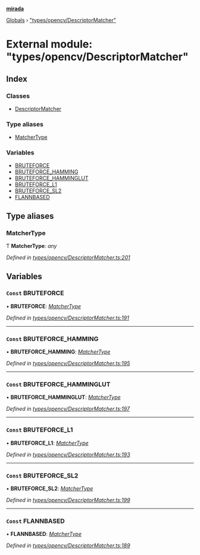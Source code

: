 **[mirada](../README.md)**

[Globals](../README.md) › ["types/opencv/DescriptorMatcher"](_types_opencv_descriptormatcher_.md)

# External module: "types/opencv/DescriptorMatcher"

## Index

### Classes

* [DescriptorMatcher](../classes/_types_opencv_descriptormatcher_.descriptormatcher.md)

### Type aliases

* [MatcherType](_types_opencv_descriptormatcher_.md#matchertype)

### Variables

* [BRUTEFORCE](_types_opencv_descriptormatcher_.md#const-bruteforce)
* [BRUTEFORCE_HAMMING](_types_opencv_descriptormatcher_.md#const-bruteforce_hamming)
* [BRUTEFORCE_HAMMINGLUT](_types_opencv_descriptormatcher_.md#const-bruteforce_hamminglut)
* [BRUTEFORCE_L1](_types_opencv_descriptormatcher_.md#const-bruteforce_l1)
* [BRUTEFORCE_SL2](_types_opencv_descriptormatcher_.md#const-bruteforce_sl2)
* [FLANNBASED](_types_opencv_descriptormatcher_.md#const-flannbased)

## Type aliases

###  MatcherType

Ƭ **MatcherType**: *any*

*Defined in [types/opencv/DescriptorMatcher.ts:201](https://github.com/cancerberoSgx/mirada/blob/eecc091/mirada/src/types/opencv/DescriptorMatcher.ts#L201)*

## Variables

### `Const` BRUTEFORCE

• **BRUTEFORCE**: *[MatcherType](_types_opencv_descriptormatcher_.md#matchertype)*

*Defined in [types/opencv/DescriptorMatcher.ts:191](https://github.com/cancerberoSgx/mirada/blob/eecc091/mirada/src/types/opencv/DescriptorMatcher.ts#L191)*

___

### `Const` BRUTEFORCE_HAMMING

• **BRUTEFORCE_HAMMING**: *[MatcherType](_types_opencv_descriptormatcher_.md#matchertype)*

*Defined in [types/opencv/DescriptorMatcher.ts:195](https://github.com/cancerberoSgx/mirada/blob/eecc091/mirada/src/types/opencv/DescriptorMatcher.ts#L195)*

___

### `Const` BRUTEFORCE_HAMMINGLUT

• **BRUTEFORCE_HAMMINGLUT**: *[MatcherType](_types_opencv_descriptormatcher_.md#matchertype)*

*Defined in [types/opencv/DescriptorMatcher.ts:197](https://github.com/cancerberoSgx/mirada/blob/eecc091/mirada/src/types/opencv/DescriptorMatcher.ts#L197)*

___

### `Const` BRUTEFORCE_L1

• **BRUTEFORCE_L1**: *[MatcherType](_types_opencv_descriptormatcher_.md#matchertype)*

*Defined in [types/opencv/DescriptorMatcher.ts:193](https://github.com/cancerberoSgx/mirada/blob/eecc091/mirada/src/types/opencv/DescriptorMatcher.ts#L193)*

___

### `Const` BRUTEFORCE_SL2

• **BRUTEFORCE_SL2**: *[MatcherType](_types_opencv_descriptormatcher_.md#matchertype)*

*Defined in [types/opencv/DescriptorMatcher.ts:199](https://github.com/cancerberoSgx/mirada/blob/eecc091/mirada/src/types/opencv/DescriptorMatcher.ts#L199)*

___

### `Const` FLANNBASED

• **FLANNBASED**: *[MatcherType](_types_opencv_descriptormatcher_.md#matchertype)*

*Defined in [types/opencv/DescriptorMatcher.ts:189](https://github.com/cancerberoSgx/mirada/blob/eecc091/mirada/src/types/opencv/DescriptorMatcher.ts#L189)*